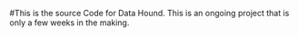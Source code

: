 #This is the source Code for Data Hound. This is an ongoing project that is only a few weeks in the making.
